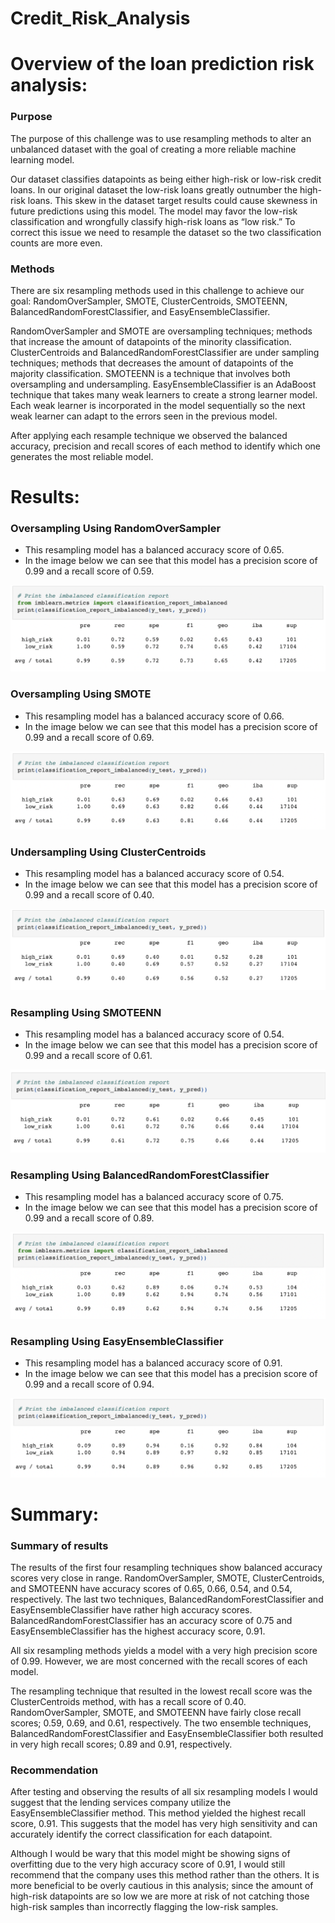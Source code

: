 # Credit_Risk_Analysis

# Overview of the loan prediction risk analysis:
### Purpose
The purpose of this challenge was to use resampling methods to alter an unbalanced dataset with the goal of creating a more reliable machine learning model. 

Our dataset classifies datapoints as being either high-risk or low-risk credit loans. In our original dataset the low-risk loans greatly outnumber the high-risk loans. This skew in the dataset target results could cause skewness in future predictions using this model. The model may favor the low-risk classification and wrongfully classify high-risk loans as “low risk.” To correct this issue we need to resample the dataset so the two classification counts are more even. 


### Methods 
There are six resampling methods used in this challenge to achieve our goal: RandomOverSampler, SMOTE, ClusterCentroids, SMOTEENN, BalancedRandomForestClassifier, and EasyEnsembleClassifier.

RandomOverSampler and SMOTE are oversampling techniques; methods that increase the amount of datapoints of the minority classification. 
ClusterCentroids and BalancedRandomForestClassifier are under sampling techniques; methods that decreases the amount of datapoints of the majority classification. 
SMOTEENN is a technique that involves both oversampling and undersampling.
EasyEnsembleClassifier is an AdaBoost technique that takes many weak learners to create a strong learner model. Each weak learner is incorporated in the model sequentially so the next weak learner can adapt to the errors seen in the previous model.

After applying each resample technique we observed the balanced accuracy, precision and recall scores of each method to identify which one generates the most reliable model. 

# Results:

### Oversampling Using RandomOverSampler
* This resampling model has a balanced accuracy score of 0.65.
* In the image below we can see that this model has a precision score of 0.99 and a recall score of 0.59.

![RandomOverSampler_results.png](Resources/RandomOverSampler_results.png)


### Oversampling Using SMOTE
* This resampling model has a balanced accuracy score of 0.66.
* In the image below we can see that this model has a precision score of 0.99 and a recall score of 0.69.

![SMOTE_results.png](Resources/SMOTE_results.png)


### Undersampling Using ClusterCentroids 
* This resampling model has a balanced accuracy score of 0.54.
* In the image below we can see that this model has a precision score of 0.99 and a recall score of 0.40.

![ClusterCentroids_results.png](Resources/ClusterCentroids_results.png)


### Resampling Using SMOTEENN
* This resampling model has a balanced accuracy score of 0.54.
* In the image below we can see that this model has a precision score of 0.99 and a recall score of 0.61.

![SMOTEENN_results.png](Resources/SMOTEENN_results.png)


### Resampling Using BalancedRandomForestClassifier
* This resampling model has a balanced accuracy score of 0.75.
* In the image below we can see that this model has a precision score of 0.99 and a recall score of 0.89.

![BalancedRandomForestClassifier_results.png](Resources/BalancedRandomForestClassifier_results.png)


### Resampling Using EasyEnsembleClassifier
* This resampling model has a balanced accuracy score of 0.91.
* In the image below we can see that this model has a precision score of 0.99 and a recall score of 0.94.

![EasyEnsembleClassifier_results.png](Resources/EasyEnsembleClassifier_results.png)


# Summary:
### Summary of results

The results of the first four resampling techniques show balanced accuracy scores very close in range. RandomOverSampler, SMOTE, ClusterCentroids, and SMOTEENN have accuracy scores of 0.65, 0.66, 0.54, and 0.54, respectively. The last two techniques, BalancedRandomForestClassifier and EasyEnsembleClassifier have rather high accuracy scores. BalancedRandomForestClassifier has an accuracy score of 0.75 and EasyEnsembleClassifier has the highest accuracy score, 0.91.

All six resampling methods yields a model with a very high precision score of 0.99. 
However, we are most concerned with the recall scores of each model. 

The resampling technique that resulted in the lowest recall score was the ClusterCentroids method, with has a recall score of 0.40. RandomOverSampler, SMOTE, and SMOTEENN have fairly close recall scores; 0.59, 0.69, and 0.61, respectively. The two ensemble techniques, BalancedRandomForestClassifier and EasyEnsembleClassifier both resulted in very high recall scores; 0.89 and 0.91, respectively. 

### Recommendation

After testing and observing the results of all six resampling models I would suggest that the lending services company utilize the EasyEnsembleClassifier method. This method yielded the highest recall score, 0.91. This suggests that the model has very high sensitivity and can accurately identify the correct classification for each datapoint. 

Although I would be wary that this model might be showing signs of overfitting due to the very high accuracy score of 0.91, I would still recommend that the company uses this method rather than the others. It is more beneficial to be overly cautious in this analysis; since the amount of high-risk datapoints are so low we are more at risk of not catching those high-risk samples than incorrectly flagging the low-risk samples. 
